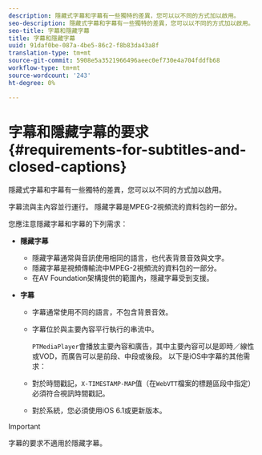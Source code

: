 ```yaml
---
description: 隱藏式字幕和字幕有一些獨特的差異，您可以以不同的方式加以啟用。
seo-description: 隱藏式字幕和字幕有一些獨特的差異，您可以以不同的方式加以啟用。
seo-title: 字幕和隱藏字幕
title: 字幕和隱藏字幕
uuid: 91daf0be-087a-4be5-86c2-f8b83da43a8f
translation-type: tm+mt
source-git-commit: 5908e5a3521966496aeec0ef730e4a704fddfb68
workflow-type: tm+mt
source-wordcount: '243'
ht-degree: 0%

---
```



# 字幕和隱藏字幕的要求{#requirements-for-subtitles-and-closed-captions}

隱藏式字幕和字幕有一些獨特的差異，您可以以不同的方式加以啟用。

字幕流與主內容並行運行。 隱藏字幕是MPEG-2視頻流的資料包的一部分。

您應注意隱藏字幕和字幕的下列需求：

* **隱藏字幕**

   * 隱藏字幕通常與音訊使用相同的語言，也代表背景音效與文字。
   * 隱藏字幕是視頻傳輸流中MPEG-2視頻流的資料包的一部分。
   * 在AV Foundation架構提供的範圍內，隱藏字幕受到支援。

* **字幕**

   * 字幕通常使用不同的語言，不包含背景音效。
   * 字幕位於與主要內容平行執行的串流中。

      `PTMediaPlayer`會播放主要內容和廣告，其中主要內容可以是即時／線性或VOD，而廣告可以是前段、中段或後段。
   以下是iOS中字幕的其他需求：

   * 對於時間戳記，`X-TIMESTAMP-MAP`值（在`WebVTT`檔案的標題區段中指定）必須符合視訊時間戳記。

   * 對於系統，您必須使用iOS 6.1或更新版本。


>[!IMPORTANT]
>
>字幕的要求不適用於隱藏字幕。


